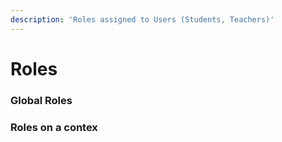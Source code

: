 ```yaml
---
description: 'Roles assigned to Users (Students, Teachers)'
---
```


# Roles

### Global Roles

### Roles on a contex

